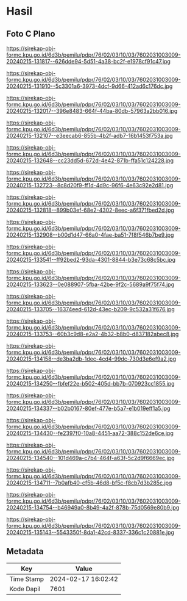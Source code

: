 # Hasil

## Foto C Plano

https://sirekap-obj-formc.kpu.go.id/6d3b/pemilu/pdpr/76/02/03/10/03/7602031003009-20240215-131817--626dde94-5d51-4a38-bc2f-e1978cf91c47.jpg

https://sirekap-obj-formc.kpu.go.id/6d3b/pemilu/pdpr/76/02/03/10/03/7602031003009-20240215-131910--5c3301a6-3973-4dcf-9d66-412ad6c176dc.jpg

https://sirekap-obj-formc.kpu.go.id/6d3b/pemilu/pdpr/76/02/03/10/03/7602031003009-20240215-132017--396e8483-664f-44ba-80db-57963a2bb016.jpg

https://sirekap-obj-formc.kpu.go.id/6d3b/pemilu/pdpr/76/02/03/10/03/7602031003009-20240215-132107--e3eecab6-855b-4b2f-adb7-16b1453f753a.jpg

https://sirekap-obj-formc.kpu.go.id/6d3b/pemilu/pdpr/76/02/03/10/03/7602031003009-20240215-132648--cc23dd5d-672d-4e42-871b-ffa51c124228.jpg

https://sirekap-obj-formc.kpu.go.id/6d3b/pemilu/pdpr/76/02/03/10/03/7602031003009-20240215-132723--8c8d20f9-ff1d-4d9c-96f6-4e63c92e2d81.jpg

https://sirekap-obj-formc.kpu.go.id/6d3b/pemilu/pdpr/76/02/03/10/03/7602031003009-20240215-132818--899b03ef-68e2-4302-8eec-a6f371fbed2d.jpg

https://sirekap-obj-formc.kpu.go.id/6d3b/pemilu/pdpr/76/02/03/10/03/7602031003009-20240215-132908--b00d1d47-66a0-4fae-ba51-7f8f546b7be9.jpg

https://sirekap-obj-formc.kpu.go.id/6d3b/pemilu/pdpr/76/02/03/10/03/7602031003009-20240215-133541--ff92bed2-93da-4301-8844-b3e73c68c5bc.jpg

https://sirekap-obj-formc.kpu.go.id/6d3b/pemilu/pdpr/76/02/03/10/03/7602031003009-20240215-133623--0e088907-5fba-42be-9f2c-5689a9f75f74.jpg

https://sirekap-obj-formc.kpu.go.id/6d3b/pemilu/pdpr/76/02/03/10/03/7602031003009-20240215-133705--16374eed-612d-43ec-b209-9c532a31f676.jpg

https://sirekap-obj-formc.kpu.go.id/6d3b/pemilu/pdpr/76/02/03/10/03/7602031003009-20240215-133753--60b3c9d8-e2a2-4b32-b8b0-d837182abec8.jpg

https://sirekap-obj-formc.kpu.go.id/6d3b/pemilu/pdpr/76/02/03/10/03/7602031003009-20240215-134158--de3ba2db-1dec-4cd4-99dc-730d3e6ef9a2.jpg

https://sirekap-obj-formc.kpu.go.id/6d3b/pemilu/pdpr/76/02/03/10/03/7602031003009-20240215-134250--fbfef22e-b502-405d-bb7b-070923cc1855.jpg

https://sirekap-obj-formc.kpu.go.id/6d3b/pemilu/pdpr/76/02/03/10/03/7602031003009-20240215-134337--b02b0167-80ef-477e-b5a7-e1b019eff1a5.jpg

https://sirekap-obj-formc.kpu.go.id/6d3b/pemilu/pdpr/76/02/03/10/03/7602031003009-20240215-134430--fe2397f0-10a8-4451-aa72-388c152de6ce.jpg

https://sirekap-obj-formc.kpu.go.id/6d3b/pemilu/pdpr/76/02/03/10/03/7602031003009-20240215-134540--101d469a-c7b4-464f-a63f-5c2d9f6669ec.jpg

https://sirekap-obj-formc.kpu.go.id/6d3b/pemilu/pdpr/76/02/03/10/03/7602031003009-20240215-134711--7b0afb40-cf5b-46d8-bf5c-f8cb7d3b285c.jpg

https://sirekap-obj-formc.kpu.go.id/6d3b/pemilu/pdpr/76/02/03/10/03/7602031003009-20240215-134754--b46949a0-8b49-4a2f-878b-75d0569e80b9.jpg

https://sirekap-obj-formc.kpu.go.id/6d3b/pemilu/pdpr/76/02/03/10/03/7602031003009-20240215-135143--5543350f-8da1-42cd-8337-336c1c20881e.jpg


## Metadata

| Key        | Value               |
| ---------- | ------------------- |
| Time Stamp | 2024-02-17 16:02:42 |
| Kode Dapil | 7601                |



